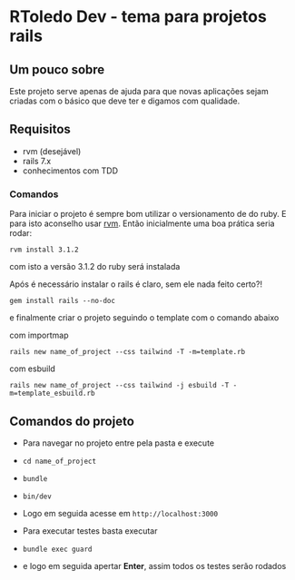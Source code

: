 # RToledo Dev - tema para projetos rails

## Um pouco sobre

Este projeto serve apenas de ajuda para que novas aplicações sejam criadas com o básico que deve ter e digamos com qualidade.

## Requisitos

- rvm (desejável)
- rails 7.x
- conhecimentos com TDD

### Comandos

Para iniciar o projeto é sempre bom utilizar o versionamento de do ruby. E para isto aconselho usar [rvm](https://rvm.io/). Então inicialmente uma boa prática seria rodar:

`rvm install 3.1.2`

com isto a versão 3.1.2 do ruby será instalada

Após é necessário instalar o rails é claro, sem ele nada feito certo?!

`gem install rails --no-doc`

e finalmente criar o projeto seguindo o template com o comando abaixo

com importmap

`rails new name_of_project --css tailwind -T -m=template.rb`

com esbuild

`rails new name_of_project --css tailwind -j esbuild -T -m=template_esbuild.rb`

## Comandos do projeto

- Para navegar no projeto entre pela pasta e execute
- `cd name_of_project`
- `bundle`
- `bin/dev`

- Logo em seguida acesse em `http://localhost:3000`
- Para executar testes basta executar
- `bundle exec guard`
- e logo em seguida apertar **Enter**, assim todos os testes serão rodados
